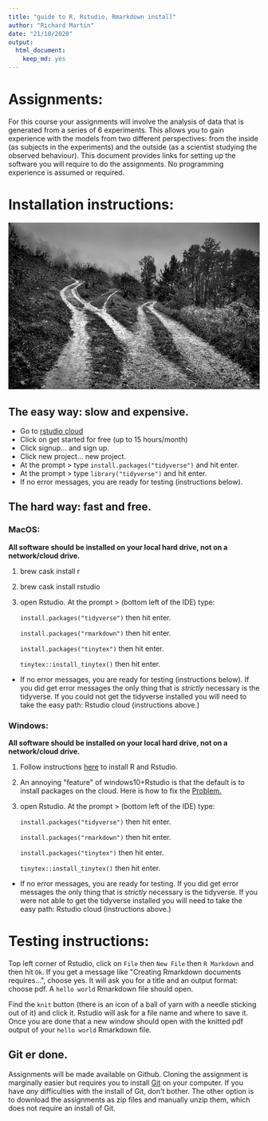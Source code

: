 ```yaml
---
title: "guide to R, Rstudio, Rmarkdown install"
author: "Richard Martin"
date: "21/10/2020"
output:
  html_document:
    keep_md: yes
---
```


# Assignments:

For this course your assignments will involve the analysis of data that is generated from a series of 6 experiments.  This allows you to gain experience with the models from two different perspectives: from the inside (as subjects in the experiments) and the outside (as a scientist studying the observed behaviour). This document provides links for setting up the software you will require to do the assignments. No programming experience is assumed or required. 

# Installation instructions:

![](threepaths.jpeg)

## The easy way: slow and expensive.

* Go to [rstudio cloud](https://rstudio.cloud/)
* Click on get started for free (up to 15 hours/month)
* Click signup... and sign up.
* Click new project... new project.
* At the prompt > type `install.packages("tidyverse")` and hit enter.
* At the prompt > type `library("tidyverse")` and hit enter.
* If no error messages, you are ready for testing (instructions below).

## The hard way: fast and free.

### MacOS: 

**All software should be installed on your local hard drive, not on a network/cloud drive.**

1) brew cask install r
 
2) brew cask install rstudio

3) open Rstudio. At the prompt > (bottom left of the IDE) type:

    `install.packages("tidyverse")` then hit enter.  

    `install.packages("rmarkdown")` then hit enter.
    
    `install.packages("tinytex")` then hit enter.
    
    `tinytex::install_tinytex()` then hit enter.

* If no error messages, you are ready for testing (instructions below). If you did get error messages the only thing that is *strictly* necessary is the tidyverse.  If you could not get the tidyverse installed you will need to take the easy path: Rstudio cloud (instructions above.) 

### Windows: 

**All software should be installed on your local hard drive, not on a network/cloud drive.**

1) Follow instructions [here](https://techvidvan.com/tutorials/install-r/#install-r-windows) to install R and Rstudio.

2) An annoying "feature" of windows10+Rstudio is that the default is to install packages on the cloud.  Here is how to fix the [Problem.](https://medium.com/@ValidScience/how-to-fix-rstudios-package-installation-on-windows-10-c1e602bf3a1f)

3) open Rstudio. At the prompt > (bottom left of the IDE) type:

    `install.packages("tidyverse")` then hit enter.  

    `install.packages("rmarkdown")` then hit enter.
    
    `install.packages("tinytex")` then hit enter.
    
    `tinytex::install_tinytex()` then hit enter.

* If no error messages, you are ready for testing. If you did get error messages the only thing that is *strictly* necessary is the tidyverse.  If you were not able to get the tidyverse installed you will need to take the easy path: Rstudio cloud (instructions above.) 


# Testing instructions:

Top left corner of Rstudio, click on `File` then `New File` then `R Markdown` and then hit `Ok`. If you get a message like "Creating Rmarkdown documents requires...", choose yes. It will ask you for a title and an output format: choose pdf.  A `hello world` Rmarkdown file should open. 

Find the `knit` button (there is an icon of a ball of yarn with a needle sticking out of it) and click it. Rstudio will ask for a file name and where to save it. Once you are done that a new window should open with the knitted pdf output of your `hello world` Rmarkdown file.


## Git er done.

Assignments will be made available on Github.  Cloning the assignment is marginally easier but requires you to install [Git](https://git-scm.com/downloads) on your computer.  If you have *any* difficulties with the install of Git, don't bother.  The other option is to download the assignments as zip files and manually unzip them, which does not require an install of Git.

 

